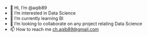 - 👋 Hi, I’m @aqib89
- 👀 I’m interested in Data Science
- 🌱 I’m currently learning BI
- 💞️ I’m looking to collaborate on any project relating Data Science
- 📫 How to reach me ch.aqib89@gmail.com

<!---
aqib89/aqib89 is a ✨ special ✨ repository because its `README.md` (this file) appears on your GitHub profile.
You can click the Preview link to take a look at your changes.
--->
